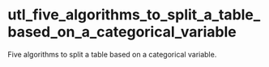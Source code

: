 # utl_five_algorithms_to_split_a_table_based_on_a_categorical_variable
Five algorithms to split a table based on a categorical variable. 
